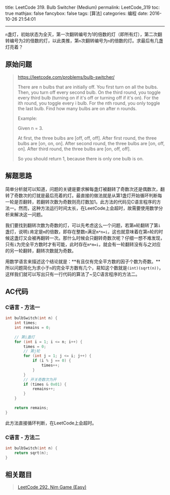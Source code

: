 title: LeetCode 319. Bulb Switcher (Medium)
permalink: LeetCode_319
toc: true
mathjax: false
fancybox: false
tags: [算法]
categories: 编程
date: 2016-10-26 21:54:01

---


`n`盏灯，初始状态为全灭，第一次翻转编号为1的倍数的灯（即所有灯），第二次翻转编号为2的倍数的灯，以此类推，第`n`次翻转编号为`n`的倍数的灯。求最后有几盏灯亮着？

<!--more-->

## 原始问题

> https://leetcode.com/problems/bulb-switcher/
>
> There are n bulbs that are initially off. You first turn on all the bulbs. Then, you turn off every second bulb. On the third round, you toggle every third bulb (turning on if it's off or turning off if it's on). For the ith round, you toggle every i bulb. For the nth round, you only toggle the last bulb. Find how many bulbs are on after n rounds.
> 
> Example:
> 
> Given n = 3. 
> 
> At first, the three bulbs are [off, off, off].
> After first round, the three bulbs are [on, on, on].
> After second round, the three bulbs are [on, off, on].
> After third round, the three bulbs are [on, off, off]. 
> 
> So you should return 1, because there is only one bulb is on.


## 解题思路

简单分析就可以知道，问题的关键是要求解每盏灯被翻转了奇数次还是偶数次，翻转了奇数次的灯就是最后亮着的灯。最直接的做法就是从第1盏灯开始循环判断每一轮是否翻转，若翻转次数为奇数则亮灯数加1。此方法的代码见C语言程序的方法一。然而，这种方法运行时间太长，在LeetCode上会超时，故需要使用数学分析来解决这一问题。

我们要找到翻转次数为奇数的灯，可以先考虑这么一个问题，若第`m`轮翻转了第`i`盏灯，说明`i`肯定是`m`的倍数，即存在整数`n`满足`m*n=i`，这也就意味着在第`n`轮的时候这盏灯又会被再翻转一次。那什么时候会只翻转奇数次呢？仔细一想不难发现，只有`i`为完全平方数时才有可能，此时存在`m*m=i`，就会有一轮翻转没有与之对应的另一轮翻转，翻转次数就为奇数。

用数学语言来描述这个结论就是：**有且仅有完全平方数的因子个数为奇数。**所以问题简化为求小于`n`的完全平方数有几个，易知这个数就是`(int)(sqrt(n))`，这样我们就可以写出只有一行代码的算法了~见C语言程序的方法二。

## AC代码

### C语言 - 方法一

```c
int bulbSwitch(int n) {
    int times;
    int remains = 0;
    
    // 第i盏灯
    for (int i = 1; i <= n; i++) {
        times = 0;
        // 第j轮
        for (int j = 1; j <= i; j++) {
            if (i % j == 0) {
                times++;
            }
        }
        // 开关奇数次为开
        if (times & 0x01) {
            remains++;
        }
    }
    
    return remains;
}
```

此方法直接循环判断，在LeetCode上会超时。

### C语言 - 方法二

```c
int bulbSwitch(int n) {
    return sqrt(n);
}
```

## 相关题目

> [LeetCode 292. Nim Game (Easy)](/2016/10/26/LeetCode_292/)